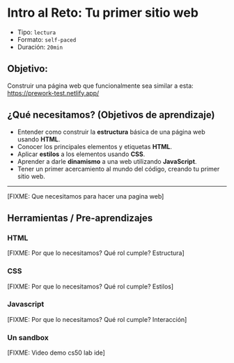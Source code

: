 # Intro al Reto: Tu primer sitio web

- Tipo: `lectura`
- Formato: `self-paced`
- Duración: `20min`

## Objetivo:

Construir una página web que funcionalmente sea similar a esta: https://prework-test.netlify.app/
## ¿Qué necesitamos? (Objetivos de aprendizaje)

- Entender como construir la **estructura** básica de una página web usando **HTML**.
- Conocer los principales elementos y etiquetas **HTML**.
- Aplicar **estilos** a los elementos usando **CSS**.
- Aprender a darle **dinamismo** a una web utilizando **JavaScript**.
- Tener un primer acercamiento al mundo del código, creando tu primer sitio
  web.
***

[FIXME: Que necesitamos para hacer una pagina web]

## Herramientas / Pre-aprendizajes

### HTML

[FIXME: Por que lo necesitamos? Qué rol cumple? Estructura]

### CSS

[FIXME: Por que lo necesitamos? Qué rol cumple? Estilos]

### Javascript

[FIXME: Por que lo necesitamos? Qué rol cumple? Interacción]

### Un sandbox

[FIXME: Video demo cs50 lab ide]
